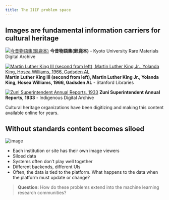 ```yaml
---
title: The IIIF problem space
---
```


## Images are fundamental information carriers for cultural heritage

[![今昔物語集(鈴鹿本)](https://rmda.kulib.kyoto-u.ac.jp/iiif/RB00000125/02/RB00000125_00015_0.ptif/full/500,/0/default.jpg)](https://rmda.kulib.kyoto-u.ac.jp/en/item/rb00000125)
**今昔物語集(鈴鹿本)** - Kyoto University Rare Materials Digital Archive

[![Martin Luther King III (second from left), Martin Luther King Jr., Yolanda King, Hosea Williams, 1966, Gadsden AL](https://stacks.stanford.edu/image/iiif/kb487gt5106%2F0220_MLK_Kids_Gadson_459-25/full/500,/0/default.jpg)](https://purl.stanford.edu/kb487gt5106)
**Martin Luther King III (second from left), Martin Luther King Jr., Yolanda King, Hosea Williams, 1966, Gadsden AL** - Stanford Libraries

[![Zuni Superintendent Annual Reports, 1933](https://dlcs-ida.org/iiif-img/2/1/M-1011_R-174_1123/full/300,/0/default.jpg)](https://omeka.dlcs-ida.org/s/ida/iiif/manifest/1513/5a407326a041a)
**Zuni Superintendent Annual Reports, 1933** - Indigenous Digital Archive


Cultural heritage organizations have been digitizing and making this content available online for years.

## Without standards content becomes siloed

![image](/img/data%20silos.jpg) 

* Each institution or site has their own image viewers
* Siloed data
* Systems often don’t play well together
* Different backends, different UIs
* Often, the data is tied to the platform. What happens to the data when the platform must update or change?

> **Question:** How do these problems extend into the machine learning research communities?
